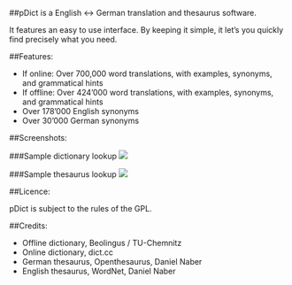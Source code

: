 ##pDict is a English <-> German translation and thesaurus software.

It features an easy to use interface. By keeping it simple, it let’s you quickly find precisely what you need.

##Features:

* If online: Over 700,000 word translations, with examples, synonyms, and grammatical hints
* If offline: Over 424’000 word translations, with examples, synonyms, and grammatical hints
* Over 178’000 English synonyms
* Over 30’000 German synonyms


##Screenshots:

###Sample dictionary lookup
<img src="https://github.com/preek/pDict/raw/master/pdict_search.png">


###Sample thesaurus lookup
<img src="https://github.com/preek/pDict/raw/master/pdict_thesaurus_en.png">


##Licence:

pDict is subject to the rules of the GPL.

##Credits:

* Offline dictionary, Beolingus / TU-Chemnitz
* Online dictionary, dict.cc
* German thesaurus, Openthesaurus, Daniel Naber
* English thesaurus, WordNet, Daniel Naber

